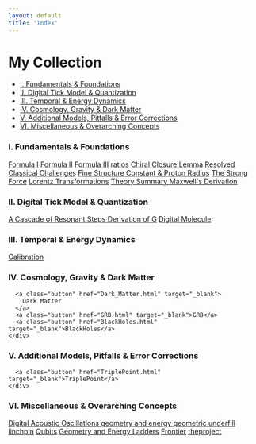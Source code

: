 ```yaml
---
layout: default
title: 'Index'
---
```


<h1>My Collection</h1>

<!-- In-Page Navigation Menu -->
<nav class="in-page-nav">
  <ul>
    <li><a href="#section1">I. Fundamentals &amp; Foundations</a></li>
    <li><a href="#section2">II. Digital Tick Model &amp; Quantization</a></li>
    <li><a href="#section3">III. Temporal &amp; Energy Dynamics</a></li>
    <li><a href="#section4">IV. Cosmology, Gravity &amp; Dark Matter</a></li>
    <li><a href="#section6">V. Additional Models, Pitfalls &amp; Error Corrections</a></li>
    <li><a href="#section7">VI. Miscellaneous &amp; Overarching Concepts</a></li>
  </ul>
</nav>

<!-- Wrap all your index content in a scrollable container -->
<div class="index-scroll-container">
  <section id="section1">
    <h3>I. Fundamentals &amp; Foundations</h3>
    <div class="button-container">
      <!--<a class="button" href="Test_Page.html" target="_blank">Test Page</a>-->
      <a class="button" href="Formulas_I.html" target="_blank">Formula I</a>
      <a class="button" href="Formulas_II.html" target="_blank">Formula II</a>
      <a class="button" href="Formulas_III.html" target="_blank">Formula III</a> 
      <a class="button" href="ratios.html" target="_blank">ratios</a>
      <a class="button" href="Chiral_Closure_Lemma.html" target="_blank">Chiral Closure Lemma</a>
      <a class="button"
        href="Resolved_classical_challenges.html"
        target="_blank">
        Resolved Classical Challenges</a>
      <a class="button"
        href="Fine_Structure_Constant_and_Proton_Radius.html"
        target="_blank">
        Fine Structure Constant &amp; Proton Radius</a>
      <a class="button" href="The_Strong_Force.html" target="_blank">
        The Strong Force</a>
      <a class="button" href="Lorentz_Transformations.html" target="_blank">
        Lorentz Transformations</a>
      <a class="button" href="theory_summary.html" target="_blank">
        Theory Summary
      </a>
      <a class="button" href="Maxwells_Derivation.html" target="_blank">
        Maxwell's Derivation
      </a>
    </div>
  </section>

  <section id="section2">
    <h3>II. Digital Tick Model &amp; Quantization</h3>
    <div class="button-container">
      <a class="button" href="A_Cascade_of_Resonant_Steps.html" target="_blank">
        A Cascade of Resonant Steps
      </a>
      <a class="button" href="Derivation_of_G.html" target="_blank">
        Derivation of G</a>
      <a class="button" href="Digital_Molecule.html" target="_blank">
        Digital Molecule</a>
    </div>
  </section>

  <section id="section3"> 
    <h3>III. Temporal &amp; Energy Dynamics</h3>
<div class="button-container">
      <a class="button" href="Calibration.html" target="_blank">Calibration</a>
    </div>
  </section>

  <section id="section4">
    <h3>IV. Cosmology, Gravity &amp; Dark Matter</h3>
    <div class="button-container">

      <a class="button" href="Dark_Matter.html" target="_blank">
        Dark Matter
      </a>
      <a class="button" href="GRB.html" target="_blank">GRB</a>
      <a class="button" href="BlackHoles.html" target="_blank">BlackHoles</a>
    </div>
  </section>

  <section id="section5">
    <h3>V. Additional Models, Pitfalls &amp; Error Corrections</h3>
    <div class="button-container">

      <a class="button" href="TriplePoint.html" target="_blank">TriplePoint</a>
    </div>
  </section>

  <section id="section6">
    <h3>VI. Miscellaneous &amp; Overarching Concepts</h3>
    <div class="button-container">
      <a class="button"
        href="Digital_Acoustic_Oscillations.html"
        target="_blank">
        Digital Acoustic Oscillations
      </a>
      <a class="button" href="geometry_and_energy.html" target="_blank">
        geometry and energy
      </a>
      <a class="button" href="geometric_underfill.html" target="_blank">
        geometric underfill
      </a>
      <a class="button" href="linchpin.html" target="_blank">
	  linchpin</a>
      <a class="button" href="Qubits.html" target="_blank">
	  Qubits</a>      
      <a class="button" href="Geometry_and_Energy_Ladders.html" target="_blank">
	  Geometry and Energy Ladders</a>
      <a class="button" href="Frontier.html" target="_blank">
	  Frontier</a>
      <a class="button" href="theproject.html" target="_blank">
	  theproject</a>
    </div>
  </section>
</div>
